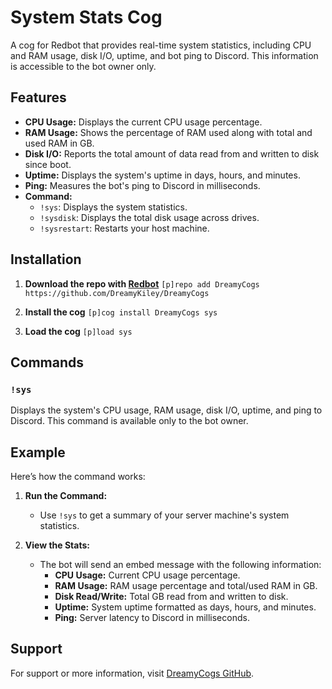 # System Stats Cog

A cog for Redbot that provides real-time system statistics, including CPU and RAM usage, disk I/O, uptime, and bot ping to Discord. This information is accessible to the bot owner only.

## Features

- **CPU Usage:** Displays the current CPU usage percentage.
- **RAM Usage:** Shows the percentage of RAM used along with total and used RAM in GB.
- **Disk I/O:** Reports the total amount of data read from and written to disk since boot.
- **Uptime:** Displays the system's uptime in days, hours, and minutes.
- **Ping:** Measures the bot's ping to Discord in milliseconds.
- **Command:**
  - `!sys`: Displays the system statistics.
  - `!sysdisk`: Displays the total disk usage across drives.
  - `!sysrestart`: Restarts your host machine.

## Installation

1. **Download the repo with [Redbot](https://github.com/Cog-Creators/Red-DiscordBot)**
   ```[p]repo add DreamyCogs https://github.com/DreamyKiley/DreamyCogs```

2. **Install the cog**
   ```[p]cog install DreamyCogs sys```

3. **Load the cog**
   ```[p]load sys```

## Commands

### `!sys`
Displays the system's CPU usage, RAM usage, disk I/O, uptime, and ping to Discord. This command is available only to the bot owner.

## Example

Here’s how the command works:

1. **Run the Command:**
   - Use `!sys` to get a summary of your server machine's system statistics.

2. **View the Stats:**
   - The bot will send an embed message with the following information:
     - **CPU Usage:** Current CPU usage percentage.
     - **RAM Usage:** RAM usage percentage and total/used RAM in GB.
     - **Disk Read/Write:** Total GB read from and written to disk.
     - **Uptime:** System uptime formatted as days, hours, and minutes.
     - **Ping:** Server latency to Discord in milliseconds.

## Support

For support or more information, visit [DreamyCogs GitHub](https://github.com/DreamyKiley).
